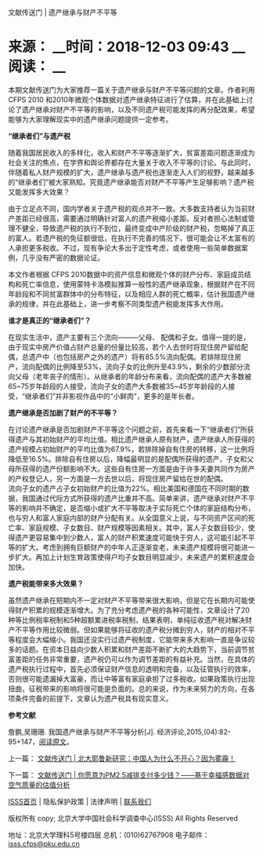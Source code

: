  文献传送门 | 遗产继承与财产不平等

# 来源： __时间：2018-12-03 09:43 __阅读： __

本期文献传送门为大家推荐一篇关于遗产继承与财产不平等问题的文章。作者利用CFPS 2010
和2010年微观个体数据对遗产继承特征进行了估算，并在此基础上讨论了遗产继承对财产不平等的影响，以及不同遗产税可能发挥的再分配效果，希望能够为大家理解现实中的遗产继承问题提供一定参考。



**“继承者们”与遗产税**



随着我国居民收入的多样化，收入和财产不平等逐渐扩大，贫富差距问题逐渐成为社会关注的焦点，在学界和舆论界都存在大量关于收入不平等的讨论。与此同时，伴随着私人财产规模的扩大，遗产继承与遗产税也逐渐走入人们的视野，越来越多的“继承者们”被大家熟知。究竟遗产继承能否对财产不平等产生足够影响？遗产税又能发挥多大效果？



由于立足点不同，国内学者关于遗产税的观点并不一致。大多数支持者认为当前财产差距已经很高，需要通过明确针对富人的遗产税缩小差距。反对者担心法制或管理不健全，导致遗产税的执行不到位，最终变成中产阶级的财产税，忽略掉了真正的富人。若遗产税的免征额很低，在执行不完善的情况下，很可能会让不太富有的人承担更多税收。不过，现有争论大多出于定性考虑，或者使用一些简单数据案例，几乎没有严密的数据论证。



本文作者根据 CFPS
2010数据中的资产信息和微观个体的财产分布、家庭成员结构和死亡率信息，使用蒙特卡洛模拟推算一般性的遗产继承现象，根据财产在不同年龄段和不同贫富群体中的分布特征，以及相应人群的死亡概率，估计我国遗产继承的规律，并在此基础上，进一步考察不同类型遗产税能发挥多大作用。



**谁才是真正的“继承者们”？**



在现实生活中，遗产主要有三个流向———父母、
配偶和子女。值得一提的是，由于现实中房产价值占财产总量的份量比较高，若个人去世时将现住房产留给配偶，总遗产中（也包括房产之外的遗产）将有85.5%流向配偶。若排除现住房产，流向配偶的比例降至53%，流向子女的比例升至43.9%，剩余的少数部分流向父母（老年丧子的情形）。从继承者的年龄分布来看，流向配偶的遗产大多数被65~75岁年龄段的人接受，流向子女的遗产大多数被35~45岁年龄段的人接受，“继承者们”并非影视作品中的“小鲜肉”，更多的是年长者。



**遗产继承是否加剧了财产的不平等？**



在讨论遗产继承是否加剧财产不平等这个问题之前，首先来看一下“继承者们”所获得遗产与其初始财产的平均比值。相比遗产继承人原有财产，遗产继承人所获得的遗产规模占初始财产的平均比值为67.9%，若排除掉自有住房的转移，这一比例将降低至16.5%。排除自有住房以后，降幅最明显的是配偶所获得的遗产，子女和父母所获得的遗产份额影响不大。这些自有住房一方面是由于许多夫妻共同作为房产的产权登记人，另一方面是一方去世以后，将现住房产留给在世的配偶。  
流向子女的遗产占子女初始财产的比值为22%。相比美国和德国在不同时期的数据，我国通过代际方式所获得的遗产比重并不高。简单来讲，遗产继承对财产不平等的影响并不确定，是否缩小或扩大不平等取决于实际死亡个体的家庭结构分布，也与穷人和富人家庭内部的财产分配有关。从全国意义上说，与不同资产区间的死亡率、家庭规模、子女数目、财产规模等因素相关。其中，富人子女数目较少，使得遗产更容易集中到少数人，富人的财产积累速度可能快于穷人，这可能引起不平等的扩大。考虑到拥有巨额财产的中年人正逐渐变老，未来遗产规模将很可能进一步扩大。再加上计划生育政策使得户均子女数目明显减少，未来遗产的累积速度会加快。



**遗产税能带来多大效果？**



虽然遗产继承在短期内不一定对财产不平等带来很大影响，但是它在长期内可能使得财产积累的规模逐渐增大。为了充分考虑遗产税的各种可能性，文章设计了20种等比例税率税制和5种超额累进税率税制，结果表明，单纯征收遗产税对解决财产不平等作用比较微弱。但如果能够将征收的遗产税分摊到穷人，财产的相对不平等程度会大幅缩小。我国还没实行过遗产税制度，它能带来多大影响一直是争议较多的话题。在资本日益向少数人积累和财产差距不断扩大的大趋势下，当前调节贫富差距的任务非常重要，遗产税仍可以作为调节差距的有益补充。当然，在具体的遗产税执行过程中，首先必须保证财产信息的透明和完备，以及征管执行的效率，否则很可能遗漏掉大富豪，而让中等富有家庭承担了过多税收。如果政策执行出现扭曲，征税带来的影响将很可能是负面的。总的来说，作为未来努力的方向，在各项条件完备的前提下，文章认为遗产税具有现实意义。





**参考文献**



詹鹏,吴珊珊. 我国遗产继承与财产不平等分析[J].
经济评论,2015,(04):82-95+147，[阅读原文](https://mp.weixin.qq.com/s/exnBH6Nb3GpQiIyDTBbGRA)。



上一篇： [ 文献传送门 | 北大耶鲁新研究：中国人为什么不开心？因为雾霾！](1295915.htm)

下一篇： [文献传送门 | 你愿意为PM2.5减排支付多少钱？——基于幸福感数据对空气质量的估值分析](1295917.htm)

[ISSS首页](http://www.isss.pku.edu.cn/) | 隐私保护政策 | 法律声明 |
[联系我们](../../lxwm/index.htm)

版权所有 copy; 北京大学中国社会科学调查中心(ISSS) All Rights Reserved

地址：北京大学理科5号楼四层 总机：(010)62767908 电子邮件：isss.cfps@pku.edu.cn

